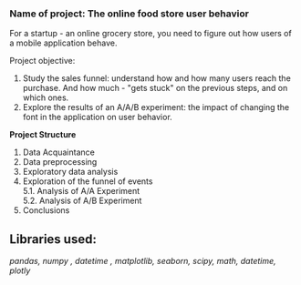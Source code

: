 ### Name of project:  The online food store user behavior
For a startup - an online grocery store, you need to figure out how users of a mobile application behave.

Project objective:
1. Study the sales funnel: understand how and how many users reach the purchase. And how much - "gets stuck" on the previous steps, and on which ones.
2. Explore the results of an A/A/B experiment: the impact of changing the font in the application on user behavior.

**Project Structure**
1. Data Acquaintance<br/>
2. Data preprocessing<br/>
3. Exploratory data analysis<br/>
4. Exploration of  the funnel of events<br/>
5.1. Analysis of A/A Experiment <br/>
5.2. Analysis of A/B Experiment<br/>
6. Conclusions

## Libraries used:
 *pandas, numpy , datetime , matplotlib, seaborn, scipy, math, datetime, plotly* 
